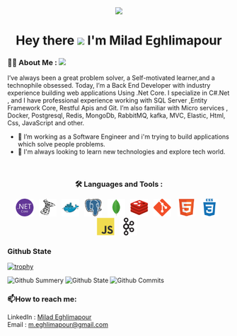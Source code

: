 <div id="header" align="center">
  <img src="https://media.giphy.com/media/QssGEmpkyEOhBCb7e1/giphy.gif" width="100"/>
</div>

<h1 align="center">
  Hey there <img src="https://media.giphy.com/media/hvRJCLFzcasrR4ia7z/giphy.gif" width="30px"/>  I'm Milad Eghlimapour 
</h1>

### :woman_technologist: About Me : ![](https://komarev.com/ghpvc/?username=milad-dark&color=red)
I’ve always been a great problem solver, a Self-motivated learner,and a technophile obsessed. 
Today, I’m a Back End Developer with industry experience building web applications Using .Net Core.
I specialize in C#.Net , and I have professional experience working with SQL Server ,Entity Framework Core, Restful Apis and Git.
I’m also familiar with Micro services , Docker, Postgresql, Redis, MongoDb, RabbitMQ, kafka, MVC, Elastic, Html, Css, JavaScript and other.
- :telescope: I’m working as a Software Engineer and i'm trying to build applications which solve people problems.
- :seedling: I'm always looking to learn new technologies and explore tech world.

</br>

### <p align="center"> :hammer_and_wrench: Languages and Tools :</p> 
<div align="center">
  <img src="https://github.com/devicons/devicon/blob/master/icons/dotnetcore/dotnetcore-original.svg" title="dotnetcore" alt="dotnetcore" width="40" height="40"/>&nbsp;&nbsp;
  <img src="https://github.com/devicons/devicon/blob/master/icons/microsoftsqlserver/microsoftsqlserver-plain.svg" title="SQLServer" alt="SQLServer" width="40" height="40"/>&nbsp;&nbsp;
  <img src="https://github.com/devicons/devicon/blob/master/icons/docker/docker-original.svg" title="Docker" alt="Docker" width="40" height="40"/>&nbsp;&nbsp;
  <img src="https://github.com/devicons/devicon/blob/master/icons/postgresql/postgresql-original.svg" title="postgresql" alt="postgresql" width="40" height="40"/>&nbsp;&nbsp;
  <img src="https://github.com/devicons/devicon/blob/master/icons/mongodb/mongodb-original.svg" title="mongodb" **alt="mongodb" width="40" height="40"/>&nbsp;&nbsp;
  <img src="https://github.com/devicons/devicon/blob/master/icons/redis/redis-original.svg" title="Redis" alt="Redis" width="40" height="40"/>&nbsp;&nbsp;
  <img src="https://github.com/devicons/devicon/blob/master/icons/git/git-original.svg" title="Git" **alt="Git" width="40" height="40"/>&nbsp;&nbsp;&nbsp;
  <img src="https://github.com/devicons/devicon/blob/master/icons/html5/html5-original.svg" title="HTML5" alt="HTML" width="40" height="40"/>&nbsp;&nbsp;
  <img src="https://github.com/devicons/devicon/blob/master/icons/css3/css3-plain-wordmark.svg"  title="CSS3" alt="CSS" width="40" height="40"/>&nbsp;&nbsp;
  <img src="https://github.com/devicons/devicon/blob/master/icons/javascript/javascript-original.svg" title="JavaScript" alt="JavaScript" width="40" height="40"/>&nbsp;&nbsp;
  <img src="https://github.com/devicons/devicon/blob/master/icons/apachekafka/apachekafka-original.svg" title="apachekafka" alt="kafka" width="40" height="40"/>&nbsp;&nbsp;
</div>

### Github State
[![trophy](https://github-profile-trophy.vercel.app/?username=milad-dark&theme=dracula)](https://github.com/milad-dark)

![Github Summery](http://github-profile-summary-cards.vercel.app/api/cards/profile-details?username=milad-dark&theme=github_dark) 
![Github State](http://github-profile-summary-cards.vercel.app/api/cards/stats?username=milad-dark&theme=moonlight) 
![Github Commits](http://github-profile-summary-cards.vercel.app/api/cards/productive-time?username=milad-dark&theme=moonlight&utcOffset=8)

### :mailbox:How to reach me: 
 LinkedIn : <a class="badge-base__link LI-simple-link" href="https://ir.linkedin.com/in/miladeghlimapour?trk=profile-badge">Milad Eghlimapour</a> </br>
 Email : m.eghlimapour@gmail.com









